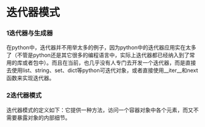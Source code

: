 

# 迭代器模式

### 1迭代器与生成器

在python中，迭代器并不用举太多的例子，因为python中的迭代器应用实在太多了（不管是python还是其它很多的编程语言中，实际上迭代器都已经纳入到了常用的库或者包中）。而且在当前，也几乎没有人专门去开发一个迭代器，而是直接去使用list、string、set、dict等python可迭代对象，或者直接使用__iter__和next函数来实现迭代器。

### 2迭代器模式

迭代器模式的定义如下：它提供一种方法，访问一个容器对象中各个元素，而又不需要暴露对象的内部细节。




